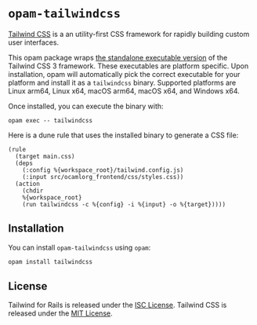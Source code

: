 # `opam-tailwindcss`

[Tailwind CSS](https://tailwindcss.com) is a an utility-first CSS framework for rapidly building custom user interfaces.

This opam package wraps [the standalone executable version](https://tailwindcss.com/blog/standalone-cli) of the Tailwind CSS 3 framework. These executables are platform specific. Upon installation, opam will automatically pick the correct executable for your platform and install it as a `tailwindcss` binary. Supported platforms are Linux arm64, Linux x64, macOS arm64, macOS x64, and Windows x64.

Once installed, you can execute the binary with:

```
opam exec -- tailwindcss
```

Here is a dune rule that uses the installed binary to generate a CSS file:

```
(rule
  (target main.css)
  (deps
    (:config %{workspace_root}/tailwind.config.js)
    (:input src/ocamlorg_frontend/css/styles.css))
  (action
    (chdir
    %{workspace_root}
    (run tailwindcss -c %{config} -i %{input} -o %{target}))))
```

## Installation

You can install `opam-tailwindcss` using `opam`:

```bash
opam install tailwindcss
```

## License

Tailwind for Rails is released under the [ISC License](https://opensource.org/licenses/ISC).
Tailwind CSS is released under the [MIT License](https://opensource.org/licenses/MIT).

